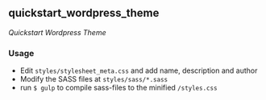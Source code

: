 ## quickstart_wordpress_theme

*Quickstart Wordpress Theme*

### Usage

+ Edit `styles/stylesheet_meta.css` and add name, description and author
+ Modify the SASS files at `styles/sass/*.sass`
+ run `$ gulp` to compile sass-files to the minified `/styles.css`